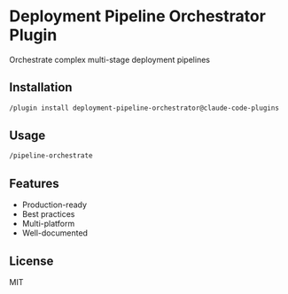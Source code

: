 # Deployment Pipeline Orchestrator Plugin

Orchestrate complex multi-stage deployment pipelines

## Installation

```bash
/plugin install deployment-pipeline-orchestrator@claude-code-plugins
```

## Usage

```bash
/pipeline-orchestrate
```

## Features

- Production-ready
- Best practices
- Multi-platform
- Well-documented

## License

MIT
